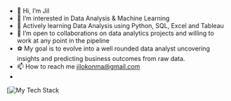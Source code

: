 - 👋 Hi, I’m Jil
- 👀 I’m interested in Data Analysis & Machine Learning
- 🌱 Actively learning Data Analysis using Python, SQL, Excel and Tableau
- 💞️ I’m open to collaborations on data analytics projects and willing to work at any point in the pipeline
- ⚽ My goal is to evolve into a well rounded data analyst uncovering insights and predicting business outcomes from raw data.
- 📫 How to reach me jilokonma@gmail.com
- 
[![My Tech Stack](https://github-readme-tech-stack.vercel.app/api/cards?lineCount=3&line1=python%2Cpython%2C5172ec%3Bjupyter+notebook%2Cjupyter+notebook%2C961ffe%3Bnumpy%2Cnumpy%2Cc60a53%3Bpandas+%2Cpandas%2Ce2a129%3B&line2=Anaconda%2Canaconda%2C76f24f%3Bmicrosoft+sql%2Csql%2Cde5555%3B)
<!---


## 🏆 GitHub Achievements 

[![Trophy](https://github-profile-trophy.vercel.app/?username=CtrlJil&theme=onedark&column=7)](https://github.com/ryo-ma/github-profile-trophy)

### 📊 Stats

![Your GitHub Stats](https://github-readme-stats.vercel.app/api?username=YCtrlJil&show_icons=true&theme=radical)

![Top Languages](https://github-readme-stats.vercel.app/api/top-langs/?username=CtrlJil&layout=compact&theme=radical)

### 🔥 Streak Stats

![GitHub Streak](https://github-readme-streak-stats.herokuapp.com/?user=YCtrlJil&theme=radical)

### 📈 Contribution Graph

![Activity Graph](https://activity-graph.herokuapp.com/graph?username=\CtrlJil&theme=github)

### 🏅 Badges

[![An image of @CtrlJil's Holopin badges, which is a link to view their full Holopin profile](https://holopin.me/CtrlJil)](https://holopin.io/@YOUR_USERNAME)

---
*Note: GitHub Stats are generated using [github-readme-stats](https://github.com/anuraghazra/github-readme-stats)*
*Trophies are generated using [github-profile-trophy](https://github.com/ryo-ma/github-profile-trophy)*
CtrlJil/CtrlJil is a ✨ special ✨ repository because its `README.md` (this file) appears on your GitHub profile.
You can click the Preview link to take a look at your changes.
--->
